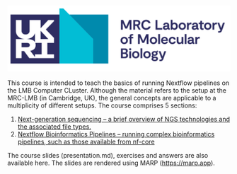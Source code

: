 ![alt text](assets/lmb_logo.png)

This course is intended to teach the basics of running Nextflow pipelines on the LMB Computer CLuster.  Although the material refers to the setup at the MRC-LMB (in Cambridge, UK), the general concepts are applicable to a multiplicity of different setups. The course comprises 5 sections:

1.	[Next-generation sequencing – a brief overview of NGS technologies and the associated file types.](1_Next_generation_sequencing.md)
2.	[Nextflow Bioinformatics Pipelines – running complex bioinformatics pipelines, such as those available from nf-core](2_Nextflow_Bioinformatics_Pipelines.md)

The course slides (presentation.md), exercises and answers are also available here.  The slides are rendered using MARP (https://marp.app).
